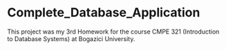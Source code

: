# Complete_Database_Application
This project was my 3rd Homework for the course CMPE 321 (Introduction to Database Systems) at Bogazici University.
